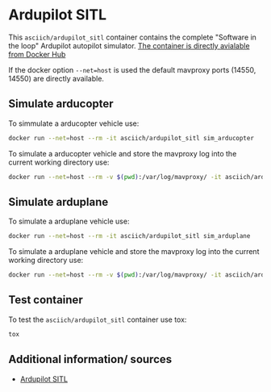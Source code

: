 # Ardupilot SITL

This ```asciich/ardupilot_sitl``` container contains the complete "Software in the loop" Ardupilot autopilot simulator.
[The container is directly avialable from Docker Hub](https://hub.docker.com/r/asciich/ardupilot_sitl/)

If the docker option ```--net=host``` is used the default mavproxy ports (14550, 14550) are directly available.

## Simulate arducopter

To simmulate a arducopter vehicle use:

```bash
docker run --net=host --rm -it asciich/ardupilot_sitl sim_arducopter
```

To simulate a arducopter vehicle and store the mavproxy log into the current working directory use:

```bash
docker run --net=host --rm -v $(pwd):/var/log/mavproxy/ -it asciich/ardupilot_sitl sim_arducopter
```

## Simulate arduplane

To simulate a arduplane vehicle use:

```bash
docker run --net=host --rm -it asciich/ardupilot_sitl sim_arduplane
```

To simulate a arduplane vehicle and store the mavproxy log into the current working directory use:

```bash
docker run --net=host --rm -v $(pwd):/var/log/mavproxy/ -it asciich/ardupilot_sitl sim_arduplane
```

## Test container

To test the ```asciich/ardupilot_sitl``` container use tox:

```bash
tox
```

## Additional information/ sources

* [Ardupilot SITL](http://ardupilot.org/dev/docs/sitl-simulator-software-in-the-loop.html)